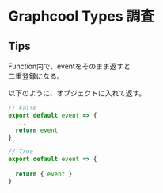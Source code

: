 # Graphcool Types 調査

## Tips

Function内で、eventをそのまま返すと  
二重登録になる。

以下のように、オブジェクトに入れて返す。
```js
// False
export default event => {
  ...
  return event
}

// True
export default event => {
  ...
  return { event }
}
```